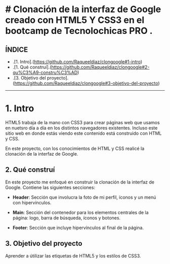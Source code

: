 # # Clonación de la interfaz de Google creado con HTML5 Y CSS3 en el bootcamp de Tecnolochicas PRO .

## ÍNDICE

* .[1. Intro].(https://github.com/Raqueeldiaz/clongoogle#1-intro)
* .[1. Qué construí].(https://github.com/Raqueeldiaz/clongoogle#2-qu%C3%A9-constru%C3%AD)
* .[3. Objetivo del proyecto].(https://github.com/Raqueeldiaz/clongoogle#3-objetivo-del-proyecto)

**** 

# 1. Intro
HTML5 trabaja de la mano con CSS3 para crear páginas web que usamos en nuetsro día a día en los distintos navegadores existentes. Incluso este sitio web en donde estás viendo este contenido está construido con HTML y CSS. 

En este proyecto, con los conocimientos de HTML y CSS realicé la clonación de la interfaz de Google. 

## 2. Qué construí
En este proyecto me enfoqué en construir la clonación de la interfaz de Google. Contiene las siguientes secciones: 

* **Header**: Sección que involucra la foto de mi perfil, íconos y un menú con hipervínculos. 

*  **Main**: Sección del contenedor para los elementos centrales de la página: logo, barra de búsqueda, íconos y botones. 

*  **Footer**: Sección que incluye hipervínculos al final de la página. 

## 3. Objetivo del proyecto 
Aprender a útilizar las etiquetas de HTML5 y los estilos de CSS3. 
